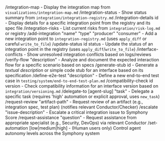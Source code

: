 /integration-map - Display the integration map from `visualizations/integration-map.md`
/integration-status - Show status summary from `integration/integration-registry.md`
/integration-details id - Display details for a specific integration point from the registry and its spec file
/integration-risks - List current risks from `integration/risk-log.md` or registry
/add-integration "name" "type" "producer" "consumer" - Add a new integration point to `integration-registry.md` (uses `apply_diff` or careful `write_to_file`)
/update-status id status - Update the status of an integration point in the registry (uses `apply_diff`/`write_to_file`)
/interface-conflicts - Show unresolved integration conflicts based on logs/reviews
/verify-flow "description" - Analyze and document the expected interaction flow for a specific scenario based on specs
/generate-stub id - Generate a *textual description* or simple code stub for an interface based on its specification
/define-e2e-test "description" - Define a new end-to-end test case in `testing/system/end-to-end-test-plan.md`
/compatibility-check id version - Check compatibility information for an interface version based on `integration/versioning.md`
/delegate-to [agent-slug] "task" - Delegate a specific task (requires 'high' automation or explicit approval, uses `new_task`)
/request-review "artifact-path" - Request review of an artifact (e.g., integration spec, test plan) (notifies relevant Conductor/Checker)
/escalate "issue-description" - Escalate a critical integration issue to Symphony Score
/request-assistance "question" - Request assistance from appropriate specialist (e.g., Security, DevOps) via relevant Conductor
/set-automation [low|medium|high] - (Human users only) Control agent autonomy levels across the Symphony system
